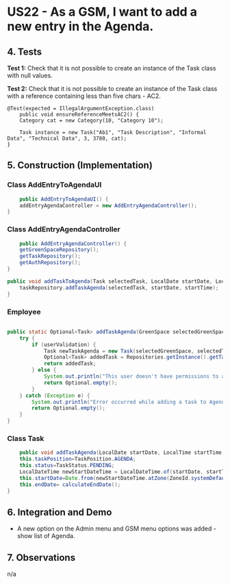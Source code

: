 # US22 - As a GSM, I want to add a new entry in the Agenda.

## 4. Tests 

**Test 1:** Check that it is not possible to create an instance of the Task class with null values. 

	
	

**Test 2:** Check that it is not possible to create an instance of the Task class with a reference containing less than five chars - AC2. 

	@Test(expected = IllegalArgumentException.class)
		public void ensureReferenceMeetsAC2() {
		Category cat = new Category(10, "Category 10");
		
		Task instance = new Task("Ab1", "Task Description", "Informal Data", "Technical Data", 3, 3780, cat);
	}




## 5. Construction (Implementation)

### Class AddEntryToAgendaUI

```java
    public AddEntryToAgendaUI() {
    addEntryAgendaController = new AddEntryAgendaController();
}

```

### Class AddEntryAgendaController

```java
    public AddEntryAgendaController() {
    getGreenSpaceRepository();
    getTaskRepository();
    getAuthRepository();
}

public void addTaskToAgenda(Task selectedTask, LocalDate startDate, LocalTime startTime) {
    taskRepository.addTaskAgenda(selectedTask, startDate, startTime);
}
```


### Employee
```java

public static Optional<Task> addTaskAgenda(GreenSpace selectedGreenSpace, Task selectedTask, LocalDate selectedDate, int startTime, TaskPosition agenda, boolean userValidation) {
    try {
        if (userValidation) {
            Task newTaskAgenda = new Task(selectedGreenSpace, selectedTask, selectedDate, startTime, agenda);
            Optional<Task> addedTask = Repositories.getInstance().getTaskRepository().addTask(newTaskAgenda);
            return addedTask;
        } else {
            System.out.println("This user doesn't have permissions to add tasks to Agenda");
            return Optional.empty();
        }
    } catch (Exception e) {
        System.out.println("Error occurred while adding a task to Agenda: " + e.getMessage());
        return Optional.empty();
    }
}
```
### Class Task

```java
    public void addTaskAgenda(LocalDate startDate, LocalTime startTime) {
    this.taskPosition=TaskPosition.AGENDA;
    this.status=TaskStatus.PENDING;
    LocalDateTime newStartDateTime = LocalDateTime.of(startDate, startTime);
    this.startDate=Date.from(newStartDateTime.atZone(ZoneId.systemDefault()).toInstant());
    this.endDate= calculateEndDate();
}
```
## 6. Integration and Demo

* A new option on the Admin menu and GSM menu options was added - show list of Agenda.


## 7. Observations

n/a